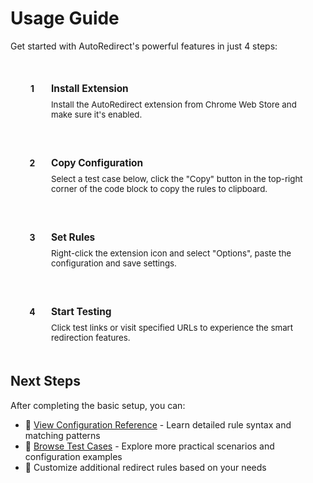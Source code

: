 # Usage Guide

Get started with AutoRedirect's powerful features in just 4 steps:

<div class="guide-steps">

<div class="guide-step">
  <div class="step-number">1</div>
  <div class="guide-step-content">
    <h3>Install Extension</h3>
    <p>Install the AutoRedirect extension from Chrome Web Store and make sure it's enabled.</p>
  </div>
</div>

<div class="guide-step">
  <div class="step-number">2</div>
  <div class="guide-step-content">
    <h3>Copy Configuration</h3>
    <p>Select a test case below, click the "Copy" button in the top-right corner of the code block to copy the rules to clipboard.</p>
  </div>
</div>

<div class="guide-step">
  <div class="step-number">3</div>
  <div class="guide-step-content">
    <h3>Set Rules</h3>
    <p>Right-click the extension icon and select "Options", paste the configuration and save settings.</p>
  </div>
</div>

<div class="guide-step">
  <div class="step-number">4</div>
  <div class="guide-step-content">
    <h3>Start Testing</h3>
    <p>Click test links or visit specified URLs to experience the smart redirection features.</p>
  </div>
</div>

</div>

## Next Steps

After completing the basic setup, you can:

- 📖 [View Configuration Reference](./configuration.md) - Learn detailed rule syntax and matching patterns
- 🧪 [Browse Test Cases](./test-cases/) - Explore more practical scenarios and configuration examples
- 🔧 Customize additional redirect rules based on your needs

<style>
.guide-steps {
  margin-top: 25px;
  display: flex;
  flex-direction: column;
  gap: 15px;
}
.guide-step {
  background: var(--vp-c-bg-soft);
  padding: 20px;
  border-radius: 12px;
  border-left: 4px solid var(--vp-c-brand-1);
  display: flex;
  align-items: flex-start;
  gap: 15px;
}
.guide-step .step-number {
  background: var(--vp-c-brand-1);
  color: var(--vp-c-bg);
  width: 30px;
  height: 30px;
  border-radius: 50%;
  display: flex;
  align-items: center;
  justify-content: center;
  font-weight: bold;
  flex-shrink: 0;
}
.guide-step-content {
  flex: 1;
}
.guide-step h3 {
  color: var(--vp-c-text-1);
  margin-bottom: 8px;
  font-size: 1.1em;
  margin-top: 0;
  padding-top: 5px;
  border: none;
}
.guide-step p {
  color: var(--vp-c-text-2);
  font-size: 0.95em;
  margin: 0;
}
</style> 